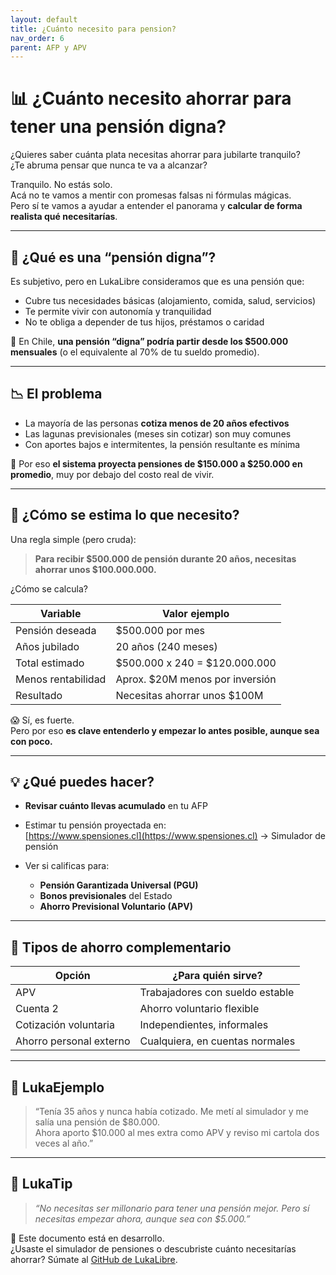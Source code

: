 ```yaml
---
layout: default
title: ¿Cuánto necesito para pension?
nav_order: 6
parent: AFP y APV
---
```


# 📊 ¿Cuánto necesito ahorrar para tener una pensión digna?

¿Quieres saber cuánta plata necesitas ahorrar para jubilarte tranquilo?  
¿Te abruma pensar que nunca te va a alcanzar?

Tranquilo. No estás solo.  
Acá no te vamos a mentir con promesas falsas ni fórmulas mágicas.  
Pero sí te vamos a ayudar a entender el panorama y **calcular de forma realista qué necesitarías**.

---

## 🧠 ¿Qué es una “pensión digna”?

Es subjetivo, pero en LukaLibre consideramos que es una pensión que:

- Cubre tus necesidades básicas (alojamiento, comida, salud, servicios)
- Te permite vivir con autonomía y tranquilidad
- No te obliga a depender de tus hijos, préstamos o caridad

💬 En Chile, **una pensión “digna” podría partir desde los $500.000 mensuales** (o el equivalente al 70% de tu sueldo promedio).

---

## 📉 El problema

- La mayoría de las personas **cotiza menos de 20 años efectivos**
- Las lagunas previsionales (meses sin cotizar) son muy comunes
- Con aportes bajos e intermitentes, la pensión resultante es mínima

📌 Por eso **el sistema proyecta pensiones de $150.000 a $250.000 en promedio**, muy por debajo del costo real de vivir.

---

## 📐 ¿Cómo se estima lo que necesito?

Una regla simple (pero cruda):

> **Para recibir $500.000 de pensión durante 20 años, necesitas ahorrar unos $100.000.000.**

¿Cómo se calcula?

| Variable         | Valor ejemplo                     |
|------------------|------------------------------------|
| Pensión deseada  | $500.000 por mes                   |
| Años jubilado    | 20 años (240 meses)                |
| Total estimado   | $500.000 x 240 = $120.000.000      |
| Menos rentabilidad | Aprox. $20M menos por inversión |
| Resultado        | Necesitas ahorrar unos $100M       |

😱 Sí, es fuerte.  
Pero por eso **es clave entenderlo y empezar lo antes posible, aunque sea con poco.**

---

## 💡 ¿Qué puedes hacer?

- **Revisar cuánto llevas acumulado** en tu AFP  
- Estimar tu pensión proyectada en:  
  [https://www.spensiones.cl](https://www.spensiones.cl) → Simulador de pensión

- Ver si calificas para:
  - **Pensión Garantizada Universal (PGU)**
  - **Bonos previsionales** del Estado
  - **Ahorro Previsional Voluntario (APV)**

---

## 🧮 Tipos de ahorro complementario

| Opción       | ¿Para quién sirve?                    |
|--------------|----------------------------------------|
| APV          | Trabajadores con sueldo estable        |
| Cuenta 2     | Ahorro voluntario flexible             |
| Cotización voluntaria | Independientes, informales         |
| Ahorro personal externo | Cualquiera, en cuentas normales       |

---

## 💬 LukaEjemplo

> “Tenía 35 años y nunca había cotizado. Me metí al simulador y me salía una pensión de $80.000.  
> Ahora aporto $10.000 al mes extra como APV y reviso mi cartola dos veces al año.”

---

## 🧠 LukaTip

> *“No necesitas ser millonario para tener una pensión mejor. Pero sí necesitas empezar ahora, aunque sea con $5.000.”*

📌 Este documento está en desarrollo.  
¿Usaste el simulador de pensiones o descubriste cuánto necesitarías ahorrar? Súmate al [GitHub de LukaLibre](https://github.com/tuusuario/lukalibre).
